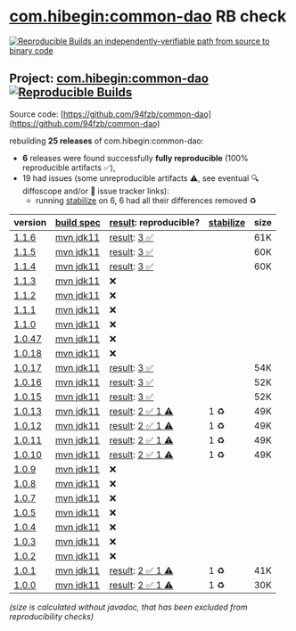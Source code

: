 [com.hibegin:common-dao](https://central.sonatype.com/artifact/com.hibegin/common-dao/versions) RB check
=======

[![Reproducible Builds](https://reproducible-builds.org/images/logos/rb.svg) an independently-verifiable path from source to binary code](https://reproducible-builds.org/)

## Project: [com.hibegin:common-dao](https://central.sonatype.com/artifact/com.hibegin/common-dao/versions) [![Reproducible Builds](https://img.shields.io/endpoint?url=https://raw.githubusercontent.com/jvm-repo-rebuild/reproducible-central/master/content/com/hibegin/common-dao/badge.json)](https://github.com/jvm-repo-rebuild/reproducible-central/blob/master/content/com/hibegin/common-dao/README.md)

Source code: [https://github.com/94fzb/common-dao](https://github.com/94fzb/common-dao)

rebuilding **25 releases** of com.hibegin:common-dao:
- **6** releases were found successfully **fully reproducible** (100% reproducible artifacts :white_check_mark:),
- 19 had issues (some unreproducible artifacts :warning:, see eventual :mag: diffoscope and/or :memo: issue tracker links):
  - running [stabilize](doc/stabilize.md) on 6, 6 had all their differences removed :recycle:

| version | [build spec](/BUILDSPEC.md) | [result](https://reproducible-builds.org/docs/jvm/): reproducible? | [stabilize](https://github.com/google/oss-rebuild/blob/main/cmd/stabilize/README.md) | size |
| -- | --------- | ------ | ------ | -- |
| [1.1.6](https://central.sonatype.com/artifact/com.hibegin/common-dao/1.1.6/pom) | [mvn jdk11](common-dao-1.1.6.buildspec) | [result](common-dao-1.1.6.buildinfo): [3 :white_check_mark: ](common-dao-1.1.6.buildcompare) | | 61K |
| [1.1.5](https://central.sonatype.com/artifact/com.hibegin/common-dao/1.1.5/pom) | [mvn jdk11](common-dao-1.1.5.buildspec) | [result](common-dao-1.1.5.buildinfo): [3 :white_check_mark: ](common-dao-1.1.5.buildcompare) | | 60K |
| [1.1.4](https://central.sonatype.com/artifact/com.hibegin/common-dao/1.1.4/pom) | [mvn jdk11](common-dao-1.1.4.buildspec) | [result](common-dao-1.1.4.buildinfo): [3 :white_check_mark: ](common-dao-1.1.4.buildcompare) | | 60K |
| [1.1.3](https://central.sonatype.com/artifact/com.hibegin/common-dao/1.1.3/pom) | [mvn jdk11](common-dao-1.1.3.buildspec) | :x: | |
| [1.1.2](https://central.sonatype.com/artifact/com.hibegin/common-dao/1.1.2/pom) | [mvn jdk11](common-dao-1.1.2.buildspec) | :x: | |
| [1.1.1](https://central.sonatype.com/artifact/com.hibegin/common-dao/1.1.1/pom) | [mvn jdk11](common-dao-1.1.1.buildspec) | :x: | |
| [1.1.0](https://central.sonatype.com/artifact/com.hibegin/common-dao/1.1.0/pom) | [mvn jdk11](common-dao-1.1.0.buildspec) | :x: | |
| [1.0.47](https://central.sonatype.com/artifact/com.hibegin/common-dao/1.0.47/pom) | [mvn jdk11](common-dao-1.0.47.buildspec) | :x: | |
| [1.0.18](https://central.sonatype.com/artifact/com.hibegin/common-dao/1.0.18/pom) | [mvn jdk11](common-dao-1.0.18.buildspec) | :x: | |
| [1.0.17](https://central.sonatype.com/artifact/com.hibegin/common-dao/1.0.17/pom) | [mvn jdk11](common-dao-1.0.17.buildspec) | [result](common-dao-1.0.17.buildinfo): [3 :white_check_mark: ](common-dao-1.0.17.buildcompare) | | 54K |
| [1.0.16](https://central.sonatype.com/artifact/com.hibegin/common-dao/1.0.16/pom) | [mvn jdk11](common-dao-1.0.16.buildspec) | [result](common-dao-1.0.16.buildinfo): [3 :white_check_mark: ](common-dao-1.0.16.buildcompare) | | 52K |
| [1.0.15](https://central.sonatype.com/artifact/com.hibegin/common-dao/1.0.15/pom) | [mvn jdk11](common-dao-1.0.15.buildspec) | [result](common-dao-1.0.15.buildinfo): [3 :white_check_mark: ](common-dao-1.0.15.buildcompare) | | 52K |
| [1.0.13](https://central.sonatype.com/artifact/com.hibegin/common-dao/1.0.13/pom) | [mvn jdk11](common-dao-1.0.13.buildspec) | [result](common-dao-1.0.13.buildinfo): [2 :white_check_mark:  1 :warning:](common-dao-1.0.13.buildcompare) | 1 :recycle: | 49K |
| [1.0.12](https://central.sonatype.com/artifact/com.hibegin/common-dao/1.0.12/pom) | [mvn jdk11](common-dao-1.0.12.buildspec) | [result](common-dao-1.0.12.buildinfo): [2 :white_check_mark:  1 :warning:](common-dao-1.0.12.buildcompare) | 1 :recycle: | 49K |
| [1.0.11](https://central.sonatype.com/artifact/com.hibegin/common-dao/1.0.11/pom) | [mvn jdk11](common-dao-1.0.11.buildspec) | [result](common-dao-1.0.11.buildinfo): [2 :white_check_mark:  1 :warning:](common-dao-1.0.11.buildcompare) | 1 :recycle: | 49K |
| [1.0.10](https://central.sonatype.com/artifact/com.hibegin/common-dao/1.0.10/pom) | [mvn jdk11](common-dao-1.0.10.buildspec) | [result](common-dao-1.0.10.buildinfo): [2 :white_check_mark:  1 :warning:](common-dao-1.0.10.buildcompare) | 1 :recycle: | 49K |
| [1.0.9](https://central.sonatype.com/artifact/com.hibegin/common-dao/1.0.9/pom) | [mvn jdk11](common-dao-1.0.9.buildspec) | :x: | |
| [1.0.8](https://central.sonatype.com/artifact/com.hibegin/common-dao/1.0.8/pom) | [mvn jdk11](common-dao-1.0.8.buildspec) | :x: | |
| [1.0.7](https://central.sonatype.com/artifact/com.hibegin/common-dao/1.0.7/pom) | [mvn jdk11](common-dao-1.0.7.buildspec) | :x: | |
| [1.0.5](https://central.sonatype.com/artifact/com.hibegin/common-dao/1.0.5/pom) | [mvn jdk11](common-dao-1.0.5.buildspec) | :x: | |
| [1.0.4](https://central.sonatype.com/artifact/com.hibegin/common-dao/1.0.4/pom) | [mvn jdk11](common-dao-1.0.4.buildspec) | :x: | |
| [1.0.3](https://central.sonatype.com/artifact/com.hibegin/common-dao/1.0.3/pom) | [mvn jdk11](common-dao-1.0.3.buildspec) | :x: | |
| [1.0.2](https://central.sonatype.com/artifact/com.hibegin/common-dao/1.0.2/pom) | [mvn jdk11](common-dao-1.0.2.buildspec) | :x: | |
| [1.0.1](https://central.sonatype.com/artifact/com.hibegin/common-dao/1.0.1/pom) | [mvn jdk11](common-dao-1.0.1.buildspec) | [result](common-dao-1.0.1.buildinfo): [2 :white_check_mark:  1 :warning:](common-dao-1.0.1.buildcompare) | 1 :recycle: | 41K |
| [1.0.0](https://central.sonatype.com/artifact/com.hibegin/common-dao/1.0.0/pom) | [mvn jdk11](common-dao-1.0.0.buildspec) | [result](common-dao-1.0.0.buildinfo): [2 :white_check_mark:  1 :warning:](common-dao-1.0.0.buildcompare) | 1 :recycle: | 30K |

<i>(size is calculated without javadoc, that has been excluded from reproducibility checks)</i>

